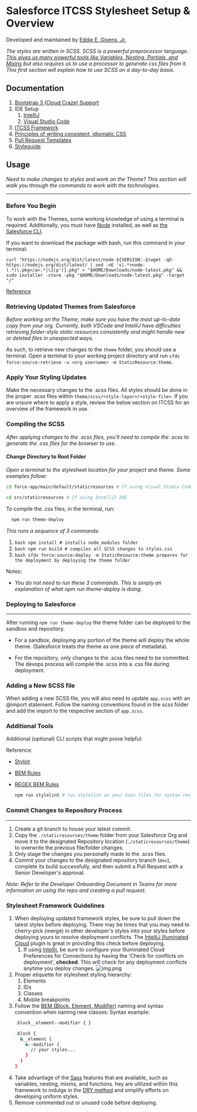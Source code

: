 # Salesforce ITCSS Stylesheet Setup & Overview

Developed and maintained by [Eddie E. Givens, Jr.](mailto:egivensjr@gmail.com)

_The styles are written in SCSS. SCSS is a powerful preprocessor
language. [This gives us many powerful tools like Variables, Nesting, Partials, and Mixins](https://sass-lang.com/guide)
but also requires us to use a processor to generate css files from it. This first section will explain how to use SCSS
on a day-to-day basis._

## Documentation
1. [Bootstrap 3 (Cloud Craze) Support](https://github.com/egivensjr/salesforce-itcss-boilerplate/blob/main/force-app/docs/Bootstrap-3(Cloud-Craze)/README.md)
2. IDE Setup
   1. [IntelliJ](https://github.com/egivensjr/salesforce-itcss-boilerplate/blob/main/force-app/docs/IDE-Setup/IntelliJ/README.md)
   2. [Visual Studio Code](https://github.com/egivensjr/salesforce-itcss-boilerplate/blob/main/force-app/docs/IDE-Setup/Visual-Studio-Code/README.md)
3. [ITCSS Framework](https://github.com/egivensjr/salesforce-itcss-boilerplate/blob/main/force-app/docs/ITCSS-Framework/README.md)
4. [Principles of writing consistent, idiomatic CSS](https://github.com/egivensjr/salesforce-itcss-boilerplate/blob/main/force-app/docs/Principles-of-writing-consistent-idiomatic-CSS/README.md)
5. [Pull Request Templates](https://github.com/egivensjr/salesforce-itcss-boilerplate/blob/main/force-app/docs/Pull-Request-Templates/README.md)
6. [Styleguide](https://github.com/egivensjr/salesforce-itcss-boilerplate/blob/main/force-app/docs/Styleguide/README.md)

## Usage

_Need to make changes to styles and work on the Theme? This section will walk you through the commands to work with the
technologies._

---

### Before You Begin

To work with the Themes, some working knowledge of using a terminal is required. Additionally, you must
have [Node](https://nodejs.org/en/download/) installed, as well
as [the Salesforce CLI](https://developer.salesforce.com/docs/atlas.en-us.sfdx_setup.meta/sfdx_setup/sfdx_setup_install_cli.htm).

If you want to download the package with bash, run this command in your terminal:

`curl "https://nodejs.org/dist/latest/node-${VERSION:-$(wget -qO- https://nodejs.org/dist/latest/ | sed -nE 's|.*>node-(.*)\.pkg</a>.*|\1|p')}.pkg" > "$HOME/Downloads/node-latest.pkg" && sudo installer -store -pkg "$HOME/Downloads/node-latest.pkg" -target "/"`

[Reference](https://nodejs.org/en/download/package-manager/#community-macos-early-adopters)

### Retrieving Updated Themes from Salesforce

_*Before working on the Theme, make sure you have the most up-to-date copy from your org.* Currently, both VSCode and
IntelliJ have difficulties retrieving folder-style static resources consistently and might handle new or deleted files
in unexpected ways._

As such, to retrieve new changes to the `theme` folder, you should use a terminal. Open a terminal to your working
project directory and run ```sfdx force:source:retrieve -u <org username> -m StaticResource:theme```.

### Apply Your Styling Updates

Make the necessary changes to the .scss files. All styles should be done in the proper .scss files within
`theme/scss/<style-layer>/<style-file>`. If you are unsure where to apply a style, review the below section
on ITCSS for an overview of the framework in use.

### Compiling the SCSS

_After applying changes to the .scss files, you'll need to compile the .scss to generate the .css files for the browser
to use._

#### Change Directory to Root Folder

_Open a terminal to the stylesheet location for your project and theme. Some examples follow:_

```bash
cd force-app/main/default/staticresources # If using Visual Studio Code IDE

cd src/staticresources # If using IntelliJ IDE
```

To compile the .css files, in the terminal, run:

  ```bash
    npm run theme-deploy
  ```

_This runs a sequence of 3 commands:_

1. ```bash npm install # installs node_modules folder ```
2. ```bash npm run build # compiles all SCSS changes to styles.css ```
3. ```bash sfdx force:source:deploy -m StaticResource:theme prepares for the deployment by deploying the theme folder```

Notes:

- _You do not need to run these 3 commands. This is simply an explanation of what npm run theme-deploy is doing._

### Deploying to Salesforce

---

After running ```npm run theme-deploy``` the theme folder can be deployed to the sandbox and repository.

- For a sandbox, deploying any portion of the theme will deploy the whole theme. (Salesforce treats the theme as one
  piece of metadata).

- For the repository, only changes to the .scss files need to be committed. The devops process will compile the .scss
  into a .css file during deployment.

### Adding a New SCSS file

When adding a new SCSS file, you will also need to update `app.scss` with an @import statement. Follow the naming
conventions found in the scss folder and add the import to the respective section of `app.scss`.

### Additional Tools

Additional (optional) CLI scripts that might prove helpful:

Reference:
- [Stylint](https://stylelint.io/)
- [BEM Rules](https://gist.github.com/Potherca/f2a65491e63338659c3a0d2b07eee382)
- [REGEX BEM Rules](https://stylelint.io/user-guide/rules/regex)

  ```bash
  npm run stylelint # run stylelint on your Sass files for syntax review
  ````

### Commit Changes to Repository Process

___

1. Create a git branch to house your latest commit.
2. Copy the `./staticresources/theme` folder from your Salesforce Org and move it to the designated Repository
   location (`./staticresources/theme`) to overwrite the previous file/folder changes.
3. Only stage the changes you personally made to the .scss files.
4. Commit your changes to the designated repository branch (`dev`), complete its build successfully, and then submit
   a Pull Request with a Senior Developer's approval.

_Note: Refer to the Developer Onboarding Document in Teams for more information on using the repo and creating a pull
request._

### Stylesheet Framework Guidelines

1. When deploying updated framework styles, be sure to pull down the latest styles before deploying. There may be times
   that you may need to cherry-pick (merge) in other developer's styles into your styles before deploying yours to
   resolve deployment conflicts. The [IntelliJ Illuminated Cloud](http://www.illuminatedcloud.com/) plugin is great in
   providing this check before deploying.
	1. If using [Intellij](https://www.jetbrains.com/idea/), be sure to configure your Illuminated Cloud Preferences for
	   Connections by having the 'Check for conflicts on deployment', **checked**. This will check for any deployment
	   conflicts anytime you deploy changes.
	   ![img.png](img/img.png)
2. Proper etiquette for stylesheet styling hierarchy:
	1. Elements
	2. IDs
	3. Classes
	4. Mobile breakpoints
3. Follow the [BEM (Block, Element, Modifier)](http://getbem.com/) naming and syntax convention when naming new classes:
   Syntax example:
    ```bash
    .block__element--modifier { }

   .block {
      &__element {
        &--modifier {
          // your styles...
        }
      }    
   }
    ````
4. Take advantage of the [Sass](https://sass-lang.com/documentation) features that are available, such as variables,
   nesting, mixins, and functions. hey are utilized within this framework to indulge in
   the [DRY method](https://en.wikipedia.org/wiki/Don%27t_repeat_yourself) and simplify efforts on developing uniform
   styles.
5. Remove commented out or unused code before deploying.
